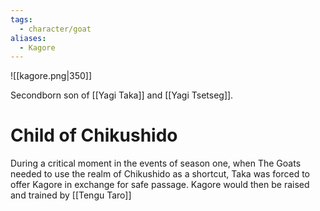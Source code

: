 ```yaml
---
tags:
  - character/goat
aliases:
  - Kagore
---
```

![[kagore.png|350]]

Secondborn son of [[Yagi Taka]] and [[Yagi Tsetseg]].
# Child of Chikushido
During a critical moment in the events of season one, when The Goats needed to use the realm of Chikushido as a shortcut, Taka was forced to offer Kagore in exchange for safe passage. Kagore would then be raised and trained by [[Tengu Taro]]
